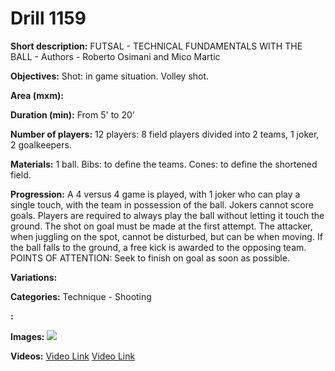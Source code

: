 # Drill 1159

**Short description:**
FUTSAL - TECHNICAL FUNDAMENTALS WITH THE BALL - Authors - Roberto Osimani and Mico Martic

**Objectives:**
Shot: in game situation. Volley shot.

**Area (mxm):**


**Duration (min):**
From 5' to 20'

**Number of players:**
12 players: 8 field players divided into 2 teams, 1 joker, 2 goalkeepers.

**Materials:**
1 ball. Bibs: to define the teams. Cones: to define the shortened field.

**Progression:**
A 4 versus 4 game is played, with 1 joker who can play a single touch, with the team in possession of the ball. Jokers cannot score goals. Players are required to always play the ball without letting it touch the ground. The shot on goal must be made at the first attempt. The attacker, when juggling on the spot, cannot be disturbed, but can be when moving. If the ball falls to the ground, a free kick is awarded to the opposing team. POINTS OF ATTENTION: Seek to finish on goal as soon as possible.

**Variations:**


**Categories:**
Technique - Shooting

**:**


**Images:**
![](https://www.coachingfutsal.com/\images\b49e0ffaaf75b2e04d482cb116a89e2da90a29a2d27cb0e9b4710057cd42a8fcc31d9ed5056bf1d7dac1d6c0e1dafba2d27176fa8bb3066e25c99c798c4a330352c1ed9a271e0.jpg)

**Videos:**
[Video Link](https://www.youtube.com/embed/kuuGrJUjw_g)
[Video Link](https://www.youtube.com/embed/r6HTovgP4wU)

